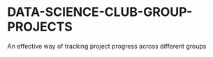 # DATA-SCIENCE-CLUB-GROUP-PROJECTS
An effective way of tracking project progress across different groups
